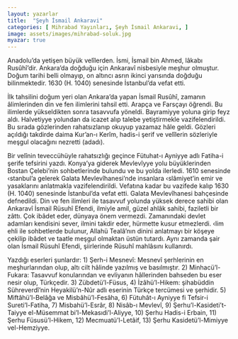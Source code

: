 ```yaml
---
layout: yazarlar
title:  "Şeyh İsmail Ankaravi"
categories: [ Mihrabad Yayınları, Şeyh İsmail Ankaravi, ]
image: assets/images/mihrabad-soluk.jpg
myazar: true
---
```


Anadolu’da yetişen büyük velîlerden. İsmi, İsmail bin Ahmed, lâkabı Rusûhî’dir. Ankara’da doğduğu için Ankaravî nisbesiyle meşhur olmuştur. Doğum tarihi belli olmayıp, on altıncı asrın ikinci yarısında doğduğu bilinmektedir. 1630 (H. 1040) senesinde İstanbul’da vefat etti.

İlk tahsilini doğum yeri olan Ankara’da yapan İsmail Rusûhî, zamanın âlimlerinden din ve fen ilimlerini tahsil etti. Arapça ve Farsçayı öğrendi. Bu ilimlerde yükseldikten sonra tasavvufa yöneldi. Bayramiyye yoluna girip feyz aldı. Halvetiyye yolundan da icazet alıp talebe yetiştirmekle vazifelendirildi. Bu sırada gözlerinden rahatsızlanıp okuyup yazamaz hâle geldi. Gözleri açıldığı takdirde daima Kur’an-ı Kerîm, hadis-i şerif ve velîlerin sözleriyle meşgul olacağını nezretti (adadı).

Bir velînin teveccühüyle rahatsızlığı geçince Fütuhat-ı Ayniyye adlı Fatiha-i şerife tefsirini yazdı. Konya’ya giderek Mevlevîyye yolu büyüklerinden Bostan Çelebi’nin sohbetlerinde bulundu ve bu yolda ilerledi. 1610 senesinde ‹stanbul’a gelerek Galata Mevlevîhanesi’nde insanlara ‹slâmiyet’in emir ve yasaklarını anlatmakla vazifelendirildi. Vefatına kadar bu vazifede kalıp 1630 (H. 1040) senesinde İstanbul’da vefat etti. Galata Mevlevîhanesi bahçesinde defnedildi. Din ve fen ilimleri ile tasavvuf yolunda yüksek derece sahibi olan Ankaravî İsmail Rüsuhî Efendi, ilmiyle amil, güzel ahlâk sahibi, faziletli bir zâttı. Çok ibâdet eder, dünyaya önem vermezdi. Zamanındaki devlet adamları kendisini sever, ilmini takdir eder, hürmette kusur etmezlerdi. ‹lim ehli ile sohbetlerde bulunur, Allahü Tealâ’nın dinini anlatmayı bir köşeye çekilip ibâdet ve taatle meşgul olmaktan üstün tutardı. Aynı zamanda şair olan İsmail Rüsuhî Efendi, şiirlerinde Rüsuhî mahlâsını kullanırdı.

Yazdığı eserleri şunlardır: 1) Şerh-i Mesnevî: Mesnevî şerhlerinin en meşhurlarından olup, altı cilt hâlinde yazılmış ve basılmıştır. 2) Minhacü’l-Fukara: Tasavvuf konularından ve evliyanın hâllerinden bahseden bu eser nesir olup, Türkçedir. 3) Zübdetü’l-Füsus, 4) İzâhü’l-Hikem: şihabüddin Sühreverdî’nin Heyakilü’n-Nûr adlı eserinin Türkçe tercümesi ve şerhidir. 5) Miftâhü’l-Belâğa ve Misbâhü’l-Fesâha, 6) Fütuhât-ı Ayniyye fi Tefsir-i Sureti’l-Fatiha, 7) Misbahü’l-Esrâr, 8) Nisâb-ı Mevlevî, 9) Şerhu’l-Kasideti’t- Taiyye el-Müsemmat bi’l-Mekasıdi’l-Aliyye, 10) Şerhu Hadis-i Erbain, 11) Şerhu Füsusü’l-Hikem, 12) Mecmuatü’l-Letâif, 13) Şerhu Kasidetü’l-Mimiyye vel-Hemziyye.